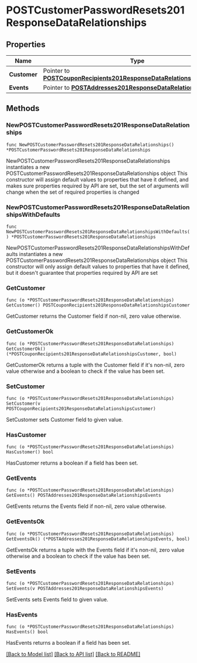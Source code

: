 # POSTCustomerPasswordResets201ResponseDataRelationships

## Properties

Name | Type | Description | Notes
------------ | ------------- | ------------- | -------------
**Customer** | Pointer to [**POSTCouponRecipients201ResponseDataRelationshipsCustomer**](POSTCouponRecipients201ResponseDataRelationshipsCustomer.md) |  | [optional] 
**Events** | Pointer to [**POSTAddresses201ResponseDataRelationshipsEvents**](POSTAddresses201ResponseDataRelationshipsEvents.md) |  | [optional] 

## Methods

### NewPOSTCustomerPasswordResets201ResponseDataRelationships

`func NewPOSTCustomerPasswordResets201ResponseDataRelationships() *POSTCustomerPasswordResets201ResponseDataRelationships`

NewPOSTCustomerPasswordResets201ResponseDataRelationships instantiates a new POSTCustomerPasswordResets201ResponseDataRelationships object
This constructor will assign default values to properties that have it defined,
and makes sure properties required by API are set, but the set of arguments
will change when the set of required properties is changed

### NewPOSTCustomerPasswordResets201ResponseDataRelationshipsWithDefaults

`func NewPOSTCustomerPasswordResets201ResponseDataRelationshipsWithDefaults() *POSTCustomerPasswordResets201ResponseDataRelationships`

NewPOSTCustomerPasswordResets201ResponseDataRelationshipsWithDefaults instantiates a new POSTCustomerPasswordResets201ResponseDataRelationships object
This constructor will only assign default values to properties that have it defined,
but it doesn't guarantee that properties required by API are set

### GetCustomer

`func (o *POSTCustomerPasswordResets201ResponseDataRelationships) GetCustomer() POSTCouponRecipients201ResponseDataRelationshipsCustomer`

GetCustomer returns the Customer field if non-nil, zero value otherwise.

### GetCustomerOk

`func (o *POSTCustomerPasswordResets201ResponseDataRelationships) GetCustomerOk() (*POSTCouponRecipients201ResponseDataRelationshipsCustomer, bool)`

GetCustomerOk returns a tuple with the Customer field if it's non-nil, zero value otherwise
and a boolean to check if the value has been set.

### SetCustomer

`func (o *POSTCustomerPasswordResets201ResponseDataRelationships) SetCustomer(v POSTCouponRecipients201ResponseDataRelationshipsCustomer)`

SetCustomer sets Customer field to given value.

### HasCustomer

`func (o *POSTCustomerPasswordResets201ResponseDataRelationships) HasCustomer() bool`

HasCustomer returns a boolean if a field has been set.

### GetEvents

`func (o *POSTCustomerPasswordResets201ResponseDataRelationships) GetEvents() POSTAddresses201ResponseDataRelationshipsEvents`

GetEvents returns the Events field if non-nil, zero value otherwise.

### GetEventsOk

`func (o *POSTCustomerPasswordResets201ResponseDataRelationships) GetEventsOk() (*POSTAddresses201ResponseDataRelationshipsEvents, bool)`

GetEventsOk returns a tuple with the Events field if it's non-nil, zero value otherwise
and a boolean to check if the value has been set.

### SetEvents

`func (o *POSTCustomerPasswordResets201ResponseDataRelationships) SetEvents(v POSTAddresses201ResponseDataRelationshipsEvents)`

SetEvents sets Events field to given value.

### HasEvents

`func (o *POSTCustomerPasswordResets201ResponseDataRelationships) HasEvents() bool`

HasEvents returns a boolean if a field has been set.


[[Back to Model list]](../README.md#documentation-for-models) [[Back to API list]](../README.md#documentation-for-api-endpoints) [[Back to README]](../README.md)


